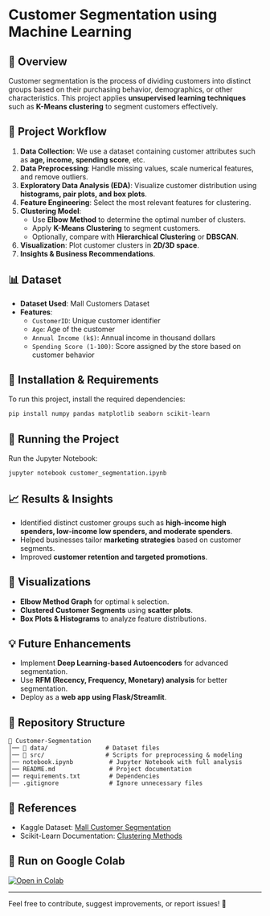 # Customer Segmentation using Machine Learning

## 📌 Overview
Customer segmentation is the process of dividing customers into distinct groups based on their purchasing behavior, demographics, or other characteristics. This project applies **unsupervised learning techniques** such as **K-Means clustering** to segment customers effectively.

## 🚀 Project Workflow
1. **Data Collection**: We use a dataset containing customer attributes such as **age, income, spending score**, etc.
2. **Data Preprocessing**: Handle missing values, scale numerical features, and remove outliers.
3. **Exploratory Data Analysis (EDA)**: Visualize customer distribution using **histograms, pair plots, and box plots**.
4. **Feature Engineering**: Select the most relevant features for clustering.
5. **Clustering Model**:
   - Use **Elbow Method** to determine the optimal number of clusters.
   - Apply **K-Means Clustering** to segment customers.
   - Optionally, compare with **Hierarchical Clustering** or **DBSCAN**.
6. **Visualization**: Plot customer clusters in **2D/3D space**.
7. **Insights & Business Recommendations**.

## 📊 Dataset
- **Dataset Used**: Mall Customers Dataset
- **Features**:
  - `CustomerID`: Unique customer identifier
  - `Age`: Age of the customer
  - `Annual Income (k$)`: Annual income in thousand dollars
  - `Spending Score (1-100)`: Score assigned by the store based on customer behavior

## 🔧 Installation & Requirements
To run this project, install the required dependencies:
```sh
pip install numpy pandas matplotlib seaborn scikit-learn
```

## 🚀 Running the Project
Run the Jupyter Notebook:
```sh
jupyter notebook customer_segmentation.ipynb
```

## 📈 Results & Insights
- Identified distinct customer groups such as **high-income high spenders, low-income low spenders, and moderate spenders**.
- Helped businesses tailor **marketing strategies** based on customer segments.
- Improved **customer retention and targeted promotions**.

## 📌 Visualizations
- **Elbow Method Graph** for optimal `k` selection.
- **Clustered Customer Segments** using **scatter plots**.
- **Box Plots & Histograms** to analyze feature distributions.

## 💡 Future Enhancements
- Implement **Deep Learning-based Autoencoders** for advanced segmentation.
- Use **RFM (Recency, Frequency, Monetary) analysis** for better segmentation.
- Deploy as a **web app using Flask/Streamlit**.

## 📂 Repository Structure
```
📂 Customer-Segmentation
│── 📂 data/                # Dataset files
│── 📂 src/                 # Scripts for preprocessing & modeling
│── notebook.ipynb          # Jupyter Notebook with full analysis
│── README.md               # Project documentation
│── requirements.txt        # Dependencies
│── .gitignore              # Ignore unnecessary files
```

## 🔗 References
- Kaggle Dataset: [Mall Customer Segmentation](https://www.kaggle.com/datasets)
- Scikit-Learn Documentation: [Clustering Methods](https://scikit-learn.org/stable/modules/clustering.html)

## 🚀 Run on Google Colab
[![Open in Colab](https://colab.research.google.com/assets/colab-badge.svg)](https://colab.research.google.com/github/your-username/customer-segmentation/blob/main/notebook.ipynb)

---
Feel free to contribute, suggest improvements, or report issues! 🎯

